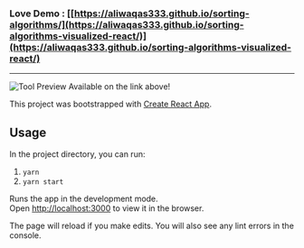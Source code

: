 ### Love Demo : [[https://aliwaqas333.github.io/sorting-algorithms/](https://aliwaqas333.github.io/sorting-algorithms-visualized-react/)](https://aliwaqas333.github.io/sorting-algorithms-visualized-react/)
---

![Tool Preview](/sorting.PNG)
Available on the link above!

This project was bootstrapped with [Create React App](https://github.com/facebook/create-react-app).

## Usage

In the project directory, you can run:
1. `yarn`
2. `yarn start`

Runs the app in the development mode.<br />
Open [http://localhost:3000](http://localhost:3000) to view it in the browser.

The page will reload if you make edits. You will also see any lint errors in the console.

